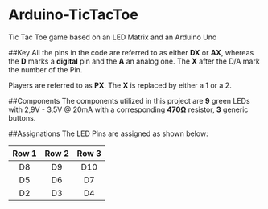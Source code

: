 # Arduino-TicTacToe
Tic Tac Toe game based on an LED Matrix and an Arduino Uno

##Key
All the pins in the code are referred to as either **DX** or **AX**, whereas the **D** marks a **digital** pin and the **A** an analog one.
The **X** after the D/A mark the number of the Pin.

Players are referred to as **PX**. The **X** is replaced by either a 1 or a 2.

##Components
The components utilized in this project are **9** green LEDs with 2,9V - 3,5V @ 20mA with a corresponding **470Ω** resistor, **3** generic buttons. 

##Assignations
The LED Pins are assigned as shown below:

| Row 1 | Row 2 | Row 3 |
|:-----:|:-----:|:-----:|
| D8 | D9 | D10 |
| D5 | D6 | D7 |
| D2 | D3 | D4 |
